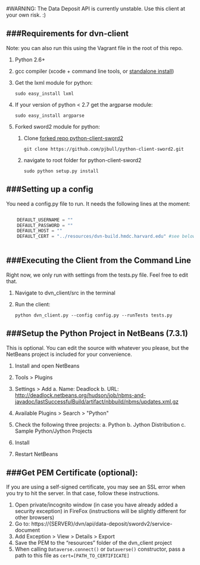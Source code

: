 #WARNING: The Data Deposit API is currently unstable. Use this client at your own risk. :)

###Requirements for dvn-client
----------------------------
Note: you can also run this using the Vagrant file in the root of this repo.


1. Python 2.6+
2. gcc compiler (xcode + command line tools, or [standalone install](https://github.com/kennethreitz/osx-gcc-installer#readme))
3. Get the lxml module for python: 

    `sudo easy_install lxml`

4. If your version of python < 2.7 get the argparse module: 

    `sudo easy_install argparse`

5. Forked sword2 module for python:
    1. Clone [forked repo python-client-sword2](https://github.com/pjbull/python-client-sword2)
    
        `git clone https://github.com/pjbull/python-client-sword2.git`
    
    2. navigate to root folder for python-client-sword2
    
       `sudo python setup.py install`
	
###Setting up a config
------------------------
You need a config.py file to run.  It needs the following lines at the moment:

```python

    DEFAULT_USERNAME = ""
    DEFAULT_PASSWORD = ""
    DEFAULT_HOST = ""
    DEFAULT_CERT = "../resources/dvn-build.hmdc.harvard.edu" #see below for info on the cert
    
```
	
###Executing the Client from the Command Line
------------------------------------------
Right now, we only run with settings from the tests.py file. Feel free to edit that.

1. Navigate to dvn\_client/src in the terminal
2. Run the client:

    `python dvn_client.py --config config.py --runTests tests.py`


###Setup the Python Project in NetBeans (7.3.1)
------------------------------
This is optional. You can edit the source with whatever you please, but the NetBeans project is included for your convenience.

1. Install and open NetBeans	
2. Tools > Plugins
3. Settings > Add
    a. Name: Deadlock
    b. URL: http://deadlock.netbeans.org/hudson/job/nbms-and-javadoc/lastSuccessfulBuild/artifact/nbbuild/nbms/updates.xml.gz

4. Available Plugins > Search > "Python"
5. Check the following three projects:
    a. Python
    b. Jython Distribution
    c. Sample Python/Jython Projects
6. Install
7. Restart NetBeans

###Get PEM Certificate (optional):
-----------------------------------
If you are using a self-signed certificate, you may see an SSL error when you try to hit the server. In that case, follow these instructions.

1. Open private/incognito window (in case you have already added a security exception) in FireFox (instructions will be slightly different for other browsers)
2. Go to: https://{SERVER}/dvn/api/data-deposit/swordv2/service-document
3. Add Exception > View > Details > Export
4. Save the PEM to the “resources” folder of the dvn\_client project
5. When calling `Dataverse.connect()` or `Dataverse()` constructor, pass a path to this file as `cert=[PATH_TO_CERTIFICATE]`
